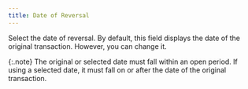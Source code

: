 ```yaml
---
title: Date of Reversal
---
```



Select the date of reversal. By default, this field displays the date  of the original transaction. However, you can change it.


{:.note}
The original or selected date must fall within  an open period. If using a selected date, it must fall on or after the  date of the original transaction.
